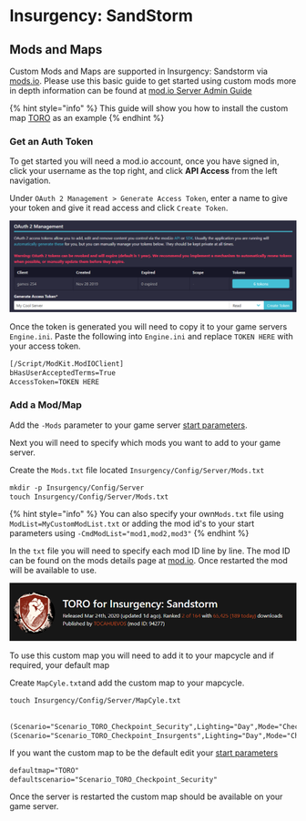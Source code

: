 # Insurgency: SandStorm

## Mods and Maps

Custom Mods and Maps are supported in Insurgency: Sandstorm via [mods.io](https://mods.io/). Please use this basic guide to get started using custom mods more in depth information can be found at [mod.io Server Admin Guide](https://insurgencysandstorm.mod.io/guides/server-admin-guide)

{% hint style="info" %}
This guide will show you how to install the custom map [TORO](https://insurgencysandstorm.mod.io/toro) as an example
{% endhint %}

### Get an Auth Token

To get started you will need a mod.io account, once you have signed in, click your username as the top right, and click **API Access** from the left navigation.

Under `OAuth 2 Management > Generate Access Token`, enter a name to give your token and give it read access and click `Create Token`.

![](../.gitbook/assets/2568525685image2020-3-17_.png)

Once the token is generated you will need to copy it to your game servers `Engine.ini`. Paste the following into `Engine.ini` and replace `TOKEN HERE` with your access token.

```text
[/Script/ModKit.ModIOClient]
bHasUserAcceptedTerms=True
AccessToken=TOKEN HERE
```

### Add a Mod/Map

Add the `-Mods` parameter to your game server [start parameters](../configuration/start-parameters.md).

Next you will need to specify which mods you want to add to your game server. 

Create the `Mods.txt` file located `Insurgency/Config/Server/Mods.txt` 

```text
mkdir -p Insurgency/Config/Server
touch Insurgency/Config/Server/Mods.txt
```

{% hint style="info" %}
You can also specify your own`Mods.txt` file using `ModList=MyCustomModList.txt` or adding the mod id's to your start parameters using `-CmdModList="mod1,mod2,mod3"`
{% endhint %}

In the `txt` file you will need to specify each mod ID line by line. The mod ID can be found on the mods details page at [mod.io](https://insurgencysandstorm.mod.io/toro). Once restarted the mod will be available to use.

![mod ID: 94277](../.gitbook/assets/toro.png)

To use this custom map you will need to add it to your mapcycle and if required, your default map

Create `MapCyle.txt`and add the custom map to your mapcycle.

```text
touch Insurgency/Config/Server/MapCyle.txt
   
```

```text
(Scenario="Scenario_TORO_Checkpoint_Security",Lighting="Day",Mode="Checkpoint")
(Scenario="Scenario_TORO_Checkpoint_Insurgents",Lighting="Day",Mode="Checkpoint")
```

If you want the custom map to be the default edit your [start parameters](../configuration/start-parameters.md)

```text
defaultmap="TORO"
defaultscenario="Scenario_TORO_Checkpoint_Security"
```

Once the server is restarted the custom map should be available on your game server.



